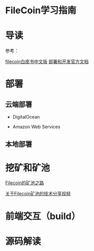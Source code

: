 <h1>FileCoin学习指南</h>

# 导读


参考：

[filecoin白皮书中文版](https://gitee.com/xingzjx/blockchain/blob/master/filecoin%20whitepaper%20cn.md)
[部署和开发官方文档](https://docs.filecoin.io/)

# 部署
## 云端部署

- DigitalOcean

- Amazon Web Services

## 本地部署

# 挖矿和矿池

[Filecoin的矿池之路](https://www.jinse.com/news/blockchain/643989.html)

[关于Filecoin矿池的技术分享视频](https://www.bilibili.com/video/av840003306/)

# 前端交互（build）

# 源码解读

